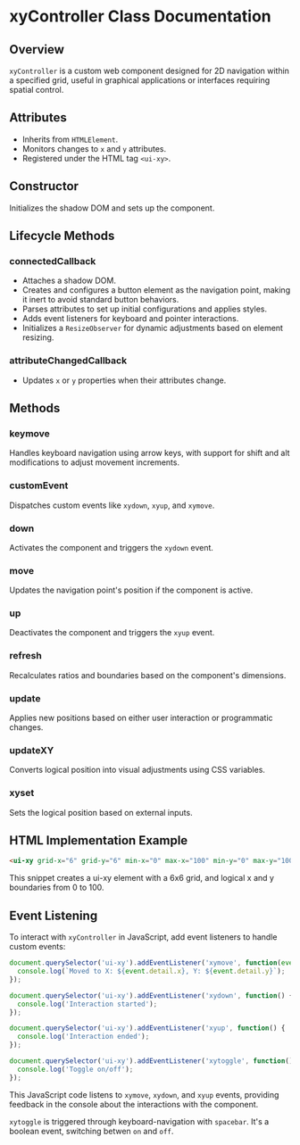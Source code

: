 # xyController Class Documentation

## Overview
`xyController` is a custom web component designed for 2D navigation within a specified grid, useful in graphical applications or interfaces requiring spatial control.

## Attributes
- Inherits from `HTMLElement`.
- Monitors changes to `x` and `y` attributes.
- Registered under the HTML tag `<ui-xy>`.

## Constructor
Initializes the shadow DOM and sets up the component.

## Lifecycle Methods

### connectedCallback
- Attaches a shadow DOM.
- Creates and configures a button element as the navigation point, making it inert to avoid standard button behaviors.
- Parses attributes to set up initial configurations and applies styles.
- Adds event listeners for keyboard and pointer interactions.
- Initializes a `ResizeObserver` for dynamic adjustments based on element resizing.

### attributeChangedCallback
- Updates `x` or `y` properties when their attributes change.

## Methods

### keymove
Handles keyboard navigation using arrow keys, with support for shift and alt modifications to adjust movement increments.

### customEvent
Dispatches custom events like `xydown`, `xyup`, and `xymove`.

### down
Activates the component and triggers the `xydown` event.

### move
Updates the navigation point's position if the component is active.

### up
Deactivates the component and triggers the `xyup` event.

### refresh
Recalculates ratios and boundaries based on the component's dimensions.

### update
Applies new positions based on either user interaction or programmatic changes.

### updateXY
Converts logical position into visual adjustments using CSS variables.

### xyset
Sets the logical position based on external inputs.

## HTML Implementation Example

```html
<ui-xy grid-x="6" grid-y="6" min-x="0" max-x="100" min-y="0" max-y="100"></ui-xy>
```

This snippet creates a ui-xy element with a 6x6 grid, and logical x and y boundaries from 0 to 100.

## Event Listening

To interact with `xyController` in JavaScript, add event listeners to handle custom events:

```js
document.querySelector('ui-xy').addEventListener('xymove', function(event) {
  console.log(`Moved to X: ${event.detail.x}, Y: ${event.detail.y}`);
});

document.querySelector('ui-xy').addEventListener('xydown', function() {
  console.log('Interaction started');
});

document.querySelector('ui-xy').addEventListener('xyup', function() {
  console.log('Interaction ended');
});

document.querySelector('ui-xy').addEventListener('xytoggle', function() {
  console.log('Toggle on/off');
});
```

This JavaScript code listens to `xymove`, `xydown`, and `xyup` events, providing feedback in the console about the interactions with the component.

`xytoggle` is triggered through keyboard-navigation with `spacebar`. It's a boolean event, switching betwen `on` and `off`. 